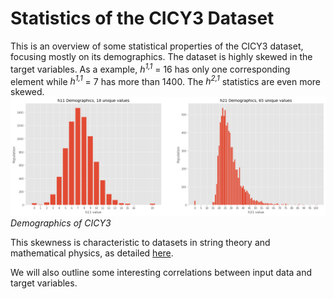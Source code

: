# Statistics of the CICY3 Dataset

This is an overview of some statistical properties of the CICY3 dataset, focusing mostly
on its demographics. The dataset is highly skewed in the target variables. As a example,
_h<sup>1,1</sup>_ = 16 has only one corresponding element while _h<sup>1,1</sup>_ = 7 has
more than 1400. The _h<sup>2,1</sup>_ statistics are even more skewed.
![_h<sup>1,1</sup>_ demographics](hpopulations.png)
*Demographics of CICY3*

This skewness is characteristic to datasets in string theory and mathematical physics, as detailed 
[here](http://arxiv.org/abs/2011.14442).

We will also outline some interesting correlations between input data and target variables.





